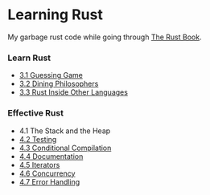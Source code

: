 # Learning Rust

My garbage rust code while going through [The Rust Book](https://doc.rust-lang.org/stable/book/).

### Learn Rust

* [3.1 Guessing Game](https://github.com/jsantell/rust-learning/tree/master/3.1-guessing-game)
* [3.2 Dining Philosophers](https://github.com/jsantell/rust-learning/tree/master/3.2-dining-philosophers)
* [3.3 Rust Inside Other Languages](https://github.com/jsantell/rust-learning/tree/master/3.3-rust-inside-other-languages)


### Effective Rust

* 4.1 The Stack and the Heap
* [4.2 Testing](https://github.com/jsantell/rust-learning/tree/master/4.2-testing)
* [4.3 Conditional Compilation](https://github.com/jsantell/rust-learning/tree/master/4.3-conditional-compilation)
* [4.4 Documentation](https://github.com/jsantell/rust-learning/tree/master/4.4-documentation)
* [4.5 Iterators](https://github.com/jsantell/rust-learning/tree/master/4.5-iterators)
* [4.6 Concurrency](https://github.com/jsantell/rust-learning/tree/master/4.6-concurrency)
* [4.7 Error Handling](https://github.com/jsantell/rust-learning/tree/master/4.7-error-handling)
